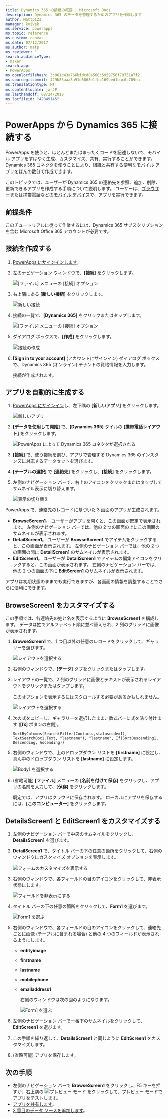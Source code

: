 ```yaml
---
title: Dynamics 365 の接続の概要 | Microsoft Docs
description: Dynamics 365 のデータを管理するためのアプリを作成します
author: Mattp123
manager: kvivek
ms.service: powerapps
ms.topic: reference
ms.custom: canvas
ms.date: 07/12/2017
ms.author: matp
ms.reviewer: ''
search.audienceType:
- maker
search.app:
- PowerApps
ms.openlocfilehash: 3c061d43a766bfdcd0a560c5959756f79751a7f2
ms.sourcegitcommit: 429b83aaa5a91d5868e1fbc169bed1bac0c709ea
ms.translationtype: HT
ms.contentlocale: ja-JP
ms.lasthandoff: 08/24/2018
ms.locfileid: "42849145"
---
```

# <a name="connect-to-dynamics-365-from-powerapps"></a>PowerApps から Dynamics 365 に接続する
PowerApps を使うと、ほとんどまたはまったくコードを記述しないで、モバイル アプリをすばやく生成、カスタマイズ、共有、実行することができます。 Dynamics 365 コネクタを使うことにより、組織と共有する便利なモバイル アプリをほんの数分で作成できます。

このトピックでは、ユーザーが Dynamics 365 の連絡先を参照、追加、削除、更新できるアプリを作成する手順について説明します。 ユーザーは、[ブラウザー](../../../user/run-app-browser.md)または携帯電話などの[モバイル デバイス](../../../user/run-app-client.md)で、アプリを実行できます。

## <a name="prerequisite"></a>前提条件
このチュートリアルに従って作業するには、Dynamics 365 サブスクリプションを含む Microsoft Office 365 アカウントが必要です。

## <a name="create-a-connection"></a>接続を作成する
1. [PowerApps にサインインします](https://web.powerapps.com?utm_source=padocs&utm_medium=linkinadoc&utm_campaign=referralsfromdoc)。
2. 左のナビゲーション ウィンドウで、**[接続]** をクリックします。
   
    ![[ファイル] メニューの [接続] オプション](./media/connection-dynamics-crmonline/file-connections.png)
3. 右上隅にある **[新しい接続]** をクリックします。
   
    ![新しい接続](./media/connection-dynamics-crmonline/new-connection.png)
4. 接続の一覧で、**[Dynamics 365]** をクリックまたはタップします。
   
    ![[ファイル] メニューの [接続] オプション](./media/connection-dynamics-crmonline/connection-d365.png)
5. ダイアログ ボックスで、**[作成]** をクリックします。
   
    ![接続の作成](./media/connection-dynamics-crmonline/create-connection.png)
6. **[Sign in to your account]** (アカウントにサインイン) ダイアログ ボックスで、Dynamics 365 (オンライン) テナントの資格情報を入力します。
   
    接続が作成されます。

## <a name="generate-an-app-automatically"></a>アプリを自動的に生成する
1. [PowerApps にサインイン](https://web.powerapps.com?utm_source=padocs&utm_medium=linkinadoc&utm_campaign=referralsfromdoc)し、左下隅の **[新しいアプリ]** をクリックします。
   
    ![新しいアプリ](./media/connection-dynamics-crmonline/new-app.png)
2. **[データを使用して開始]** で、**[Dynamics 365]** タイルの **[携帯電話レイアウト]** をクリックします。
   
    ![PowerApps によって Dynamics 365 コネクタが選択される](./media/connection-dynamics-crmonline/phonelayout.png)
3. **[接続]** で、使う接続を選び、アプリで管理する Dynamics 365 のインスタンスに対応するデータセットを選びます。
4. **[テーブルの選択]** で **[連絡先]** をクリックし、**[接続]** をクリックします。
5. 左側のナビゲーション バーで、右上のアイコンをクリックまたはタップしてサムネイル表示に切り替えます。
   
    ![表示の切り替え](./media/connection-dynamics-crmonline/toggle-view.png)

PowerApps で、連絡先のレコードに基づいた 3 画面のアプリが生成されます。

* **BrowseScreen1**。 ユーザーがアプリを開くと、この画面が既定で表示されます。 左側のナビゲーション バーでは、他の 2 つの画面の上にこの画面のサムネイルが表示されます。
* **DetailScreen1**。 ユーザーが **BrowseScreen1** でアイテムをクリックすると、この画面が表示されます。  左側のナビゲーション バーでは、他の 2 つの画面の間に **DetailScreen1** のサムネイルが表示されます。
* **EditScreen1**。 ユーザーが **DetailScreen1** でアイテムの編集アイコンをクリックすると、この画面が表示されます。 左側のナビゲーション バーでは、他の 2 つの画面の下に **EditScreen1** のサムネイルが表示されます。

アプリは初期状態のままでも実行できますが、各画面の情報を調整することでさらに便利にできます。

## <a name="customize-browsescreen1"></a>BrowseScreen1 をカスタマイズする
この手順では、各連絡先の姓と名を表示するように **BrowseScreen1** を構成します。 データは姓でアルファベット順に並べ替えられ、2 列のグリッドに画像が表示されます。

1. **BrowseScreen1** で、1 つ目以外の任意のレコードをクリックして、ギャラリーを選びます。
   
    ![レイアウトを選択する](./media/connection-dynamics-crmonline/select-gallery.png)
2. 右側のウィンドウで、**[データ]** タブをクリックまたはタップします。
3. レイアウトの一覧で、2 列のグリッドに画像とテキストが表示されるレイアウトをクリックまたはタップします。
   
    このオプションを表示するにはスクロールする必要があるかもしれません。
   
    ![レイアウトを選択する](./media/connection-dynamics-crmonline/select-layout.png)
4. 次の式をコピーし、ギャラリーを選択したまま、数式バーに式を貼り付けます (**[fx]** ボタンの右側)。
   
    `SortByColumns(Search(Filter(Contacts,statuscode=1), TextSearchBox1.Text, "lastname"), "lastname", If(SortDescending1, Descending, Ascending))`
5. 右側のウィンドウで、上のドロップダウン リストを **[firstname]** に設定し、真ん中のドロップダウン リストを **[lastname]** に設定します。
   
    ![Body1 を選択する](./media/connection-dynamics-crmonline/firstname-lastname.png)
6. (省略可能) **[ファイル]** メニューの **[名前を付けて保存]** をクリックし、アプリの名前を入力して、**[保存]** をクリックします。
   
    既定では、アプリはクラウドに保存されます。 ローカルにアプリを保存するには、**[このコンピューター]** をクリックします。

## <a name="customize-detailsscreen1-and-editscreen1"></a>DetailsScreen1 と EditScreen1 をカスタマイズする
1. 左側のナビゲーション バーで中央のサムネイルをクリックし、**DetailsScreen1** を選びます。
2. **DetailScreen1** で、タイトル バーの下の任意の箇所をクリックして、右側のウィンドウにカスタマイズ オプションを表示します。
   
    ![フォームのカスタマイズを表示する](./media/connection-dynamics-crmonline/show-customization.png)
3. 右側のウィンドウで、各フィールドの目のアイコンをクリックして、非表示状態にします。
   
    ![フィールドを非表示にする](./media/connection-dynamics-crmonline/hide-field.png)
4. タイトル バーの下の任意の箇所をクリックして、**Form1** を選びます。
   
    ![Form1 を選ぶ](./media/connection-dynamics-crmonline/select-form1.png)
5. 右側のウィンドウで、各フィールドの目のアイコンをクリックして、連絡先ごとに画像 (テーブルに含まれる場合) と他の 4 つのフィールドが表示されるようにします。
   
   * **entityimage**
   * **firstname**
   * **lastname**
   * **mobilephone**
   * **emailaddress1**
     
     右側のウィンドウは次の図のようになります。
     
     ![Form1 を選ぶ](./media/connection-dynamics-crmonline/show-fields.png)
6. 左側のナビゲーション バーで一番下のサムネイルをクリックして、**EditScreen1** を選びます。
7. この手順を繰り返して、**DetailsScreen1** と同じように **EditScreen1** をカスタマイズします。
8. (省略可能) アプリを保存します。

## <a name="next-steps"></a>次の手順
* 左側のナビゲーション バーで **BrowseScreen1** をクリックし、F5 キーを押すか、右上隅の ![プレビュー モード](./media/connection-dynamics-crmonline/runpowerapp.png) をクリックして、プレビュー モードでアプリをテストします。
* [アプリを共有します](../share-app.md)。
* [2 番目のデータ ソースを追加します](../add-data-connection.md)。

